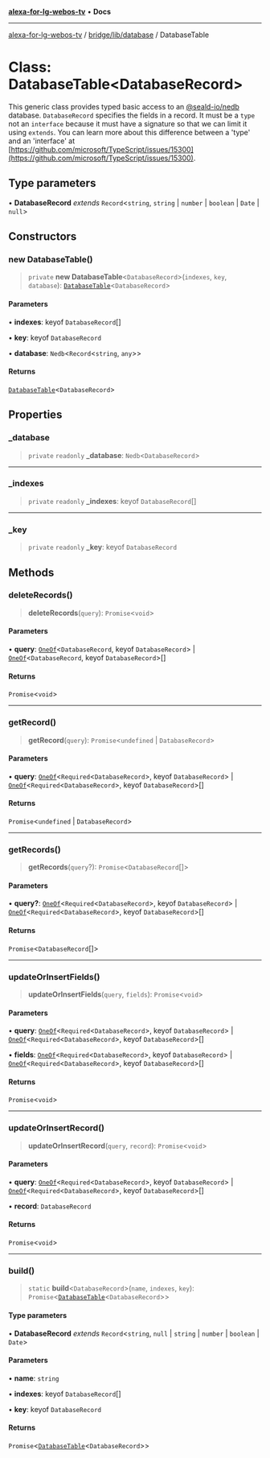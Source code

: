 [**alexa-for-lg-webos-tv**](../../../../README.md) • **Docs**

***

[alexa-for-lg-webos-tv](../../../../modules.md) / [bridge/lib/database](../README.md) / DatabaseTable

# Class: DatabaseTable\<DatabaseRecord\>

This generic class provides typed basic access to an
[@seald-io/nedb](https://www.npmjs.com/package/@seald-io/nedb)
database. `DatabaseRecord` specifies the fields in a record. It must be a
`type` not an `interface` because it must have a signature so that we can
limit it using `extends`.  You can learn more about this difference between a
'type' and an 'interface' at
[https://github.com/microsoft/TypeScript/issues/15300](https://github.com/microsoft/TypeScript/issues/15300).

## Type parameters

• **DatabaseRecord** *extends* `Record`\<`string`, `string` \| `number` \| `boolean` \| `Date` \| `null`\>

## Constructors

### new DatabaseTable()

> `private` **new DatabaseTable**\<`DatabaseRecord`\>(`indexes`, `key`, `database`): [`DatabaseTable`](DatabaseTable.md)\<`DatabaseRecord`\>

#### Parameters

• **indexes**: keyof `DatabaseRecord`[]

• **key**: keyof `DatabaseRecord`

• **database**: `Nedb`\<`Record`\<`string`, `any`\>\>

#### Returns

[`DatabaseTable`](DatabaseTable.md)\<`DatabaseRecord`\>

## Properties

### \_database

> `private` `readonly` **\_database**: `Nedb`\<`DatabaseRecord`\>

***

### \_indexes

> `private` `readonly` **\_indexes**: keyof `DatabaseRecord`[]

***

### \_key

> `private` `readonly` **\_key**: keyof `DatabaseRecord`

## Methods

### deleteRecords()

> **deleteRecords**(`query`): `Promise`\<`void`\>

#### Parameters

• **query**: [`OneOf`](../type-aliases/OneOf.md)\<`DatabaseRecord`, keyof `DatabaseRecord`\> \| [`OneOf`](../type-aliases/OneOf.md)\<`DatabaseRecord`, keyof `DatabaseRecord`\>[]

#### Returns

`Promise`\<`void`\>

***

### getRecord()

> **getRecord**(`query`): `Promise`\<`undefined` \| `DatabaseRecord`\>

#### Parameters

• **query**: [`OneOf`](../type-aliases/OneOf.md)\<`Required`\<`DatabaseRecord`\>, keyof `DatabaseRecord`\> \| [`OneOf`](../type-aliases/OneOf.md)\<`Required`\<`DatabaseRecord`\>, keyof `DatabaseRecord`\>[]

#### Returns

`Promise`\<`undefined` \| `DatabaseRecord`\>

***

### getRecords()

> **getRecords**(`query`?): `Promise`\<`DatabaseRecord`[]\>

#### Parameters

• **query?**: [`OneOf`](../type-aliases/OneOf.md)\<`Required`\<`DatabaseRecord`\>, keyof `DatabaseRecord`\> \| [`OneOf`](../type-aliases/OneOf.md)\<`Required`\<`DatabaseRecord`\>, keyof `DatabaseRecord`\>[]

#### Returns

`Promise`\<`DatabaseRecord`[]\>

***

### updateOrInsertFields()

> **updateOrInsertFields**(`query`, `fields`): `Promise`\<`void`\>

#### Parameters

• **query**: [`OneOf`](../type-aliases/OneOf.md)\<`Required`\<`DatabaseRecord`\>, keyof `DatabaseRecord`\> \| [`OneOf`](../type-aliases/OneOf.md)\<`Required`\<`DatabaseRecord`\>, keyof `DatabaseRecord`\>[]

• **fields**: [`OneOf`](../type-aliases/OneOf.md)\<`Required`\<`DatabaseRecord`\>, keyof `DatabaseRecord`\> \| [`OneOf`](../type-aliases/OneOf.md)\<`Required`\<`DatabaseRecord`\>, keyof `DatabaseRecord`\>[]

#### Returns

`Promise`\<`void`\>

***

### updateOrInsertRecord()

> **updateOrInsertRecord**(`query`, `record`): `Promise`\<`void`\>

#### Parameters

• **query**: [`OneOf`](../type-aliases/OneOf.md)\<`Required`\<`DatabaseRecord`\>, keyof `DatabaseRecord`\> \| [`OneOf`](../type-aliases/OneOf.md)\<`Required`\<`DatabaseRecord`\>, keyof `DatabaseRecord`\>[]

• **record**: `DatabaseRecord`

#### Returns

`Promise`\<`void`\>

***

### build()

> `static` **build**\<`DatabaseRecord`\>(`name`, `indexes`, `key`): `Promise`\<[`DatabaseTable`](DatabaseTable.md)\<`DatabaseRecord`\>\>

#### Type parameters

• **DatabaseRecord** *extends* `Record`\<`string`, `null` \| `string` \| `number` \| `boolean` \| `Date`\>

#### Parameters

• **name**: `string`

• **indexes**: keyof `DatabaseRecord`[]

• **key**: keyof `DatabaseRecord`

#### Returns

`Promise`\<[`DatabaseTable`](DatabaseTable.md)\<`DatabaseRecord`\>\>
